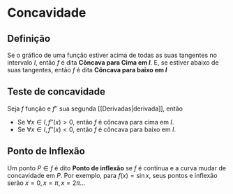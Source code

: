 # Concavidade

## Definição
Se o gráfico de uma função estiver acima de todas as suas tangentes no intervalo $I$, então $f$ é dita **Côncava para Cima em $I$**. E, se estiver abaixo de suas tangentes, então $f$ é dita **Côncava para baixo em $I$**

## Teste de concavidade
Seja $f$ função e $f''$ sua segunda [[Derivadas|derivada]], então
- Se $\forall x \in I, f''(x) > 0$, então $f$ é côncava para cima em $I$.
- Se $\forall x \in I, f''(x) < 0$, então $f$ é côncava para baixo em $I$.

## Ponto de Inflexão
Um ponto $P \in f$ é dito **Ponto de inflexão** se $f$ é continua e a curva mudar de concavidade em $P$. Por exemplo, para $f(x) = \sin x$, seus pontos e inflexão serão $x = 0, x = \pi, x = 2\pi...$
